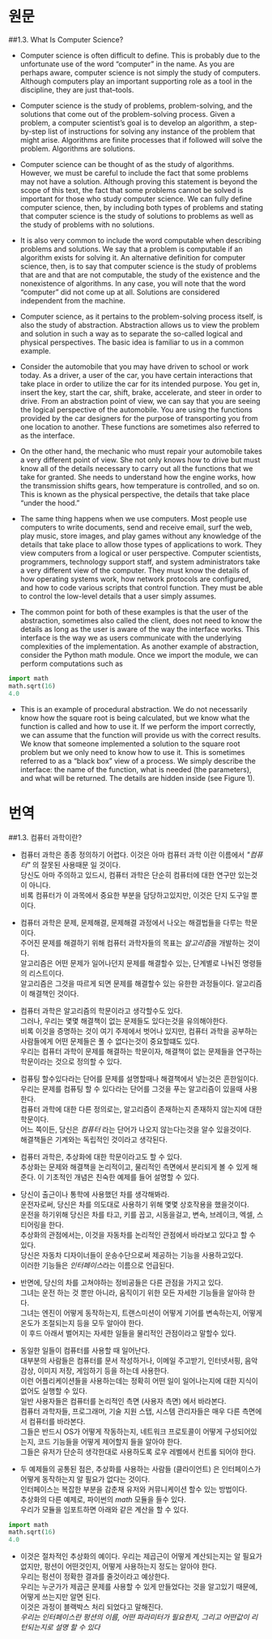 # 원문
##1.3. What Is Computer Science?
* Computer science is often difficult to define. This is probably due to the unfortunate use of the word “computer” in the name. As you are perhaps aware, computer science is not simply the study of computers. Although computers play an important supporting role as a tool in the discipline, they are just that–tools.

* Computer science is the study of problems, problem-solving, and the solutions that come out of the problem-solving process. Given a problem, a computer scientist’s goal is to develop an algorithm, a step-by-step list of instructions for solving any instance of the problem that might arise. Algorithms are finite processes that if followed will solve the problem. Algorithms are solutions.

* Computer science can be thought of as the study of algorithms. However, we must be careful to include the fact that some problems may not have a solution. Although proving this statement is beyond the scope of this text, the fact that some problems cannot be solved is important for those who study computer science. We can fully define computer science, then, by including both types of problems and stating that computer science is the study of solutions to problems as well as the study of problems with no solutions.

* It is also very common to include the word computable when describing problems and solutions. We say that a problem is computable if an algorithm exists for solving it. An alternative definition for computer science, then, is to say that computer science is the study of problems that are and that are not computable, the study of the existence and the nonexistence of algorithms. In any case, you will note that the word “computer” did not come up at all. Solutions are considered independent from the machine.

* Computer science, as it pertains to the problem-solving process itself, is also the study of abstraction. Abstraction allows us to view the problem and solution in such a way as to separate the so-called logical and physical perspectives. The basic idea is familiar to us in a common example.

* Consider the automobile that you may have driven to school or work today. As a driver, a user of the car, you have certain interactions that take place in order to utilize the car for its intended purpose. You get in, insert the key, start the car, shift, brake, accelerate, and steer in order to drive. From an abstraction point of view, we can say that you are seeing the logical perspective of the automobile. You are using the functions provided by the car designers for the purpose of transporting you from one location to another. These functions are sometimes also referred to as the interface.

* On the other hand, the mechanic who must repair your automobile takes a very different point of view. She not only knows how to drive but must know all of the details necessary to carry out all the functions that we take for granted. She needs to understand how the engine works, how the transmission shifts gears, how temperature is controlled, and so on. This is known as the physical perspective, the details that take place “under the hood.”

* The same thing happens when we use computers. Most people use computers to write documents, send and receive email, surf the web, play music, store images, and play games without any knowledge of the details that take place to allow those types of applications to work. They view computers from a logical or user perspective. Computer scientists, programmers, technology support staff, and system administrators take a very different view of the computer. They must know the details of how operating systems work, how network protocols are configured, and how to code various scripts that control function. They must be able to control the low-level details that a user simply assumes.

* The common point for both of these examples is that the user of the abstraction, sometimes also called the client, does not need to know the details as long as the user is aware of the way the interface works. This interface is the way we as users communicate with the underlying complexities of the implementation. As another example of abstraction, consider the Python math module. Once we import the module, we can perform computations such as

```python
import math
math.sqrt(16)
4.0
```

* This is an example of procedural abstraction. We do not necessarily know how the square root is being calculated, but we know what the function is called and how to use it. If we perform the import correctly, we can assume that the function will provide us with the correct results. We know that someone implemented a solution to the square root problem but we only need to know how to use it. This is sometimes referred to as a “black box” view of a process. We simply describe the interface: the name of the function, what is needed (the parameters), and what will be returned. The details are hidden inside (see Figure 1).

# 번역
##1.3. 컴퓨터 과학이란?
* 컴퓨터 과학은 종종 정의하기 어렵다. 이것은 아마 컴퓨터 과학 이란 이름에서 _"컴퓨터"_ 의 잘못된 사용때문 일 것이다.  
당신도 아마 주의하고 있드시, 컴퓨터 과학은 단순히 컴퓨터에 대한 연구만 있는것이 아니다.  
비록 컴퓨터가 이 과목에서 중요한 부분을 담당하고있지만, 이것은 단지 도구일 뿐이다.

* 컴퓨터 과학은 문제, 문제해결, 문제해결 과정에서 나오는 해결법들을 다루는 학문이다.  
주어진 문제를 해결하기 위해 컴퓨터 과학자들의 목표는 *알고리즘*을 개발하는 것이다.  
알고리즘은 어떤 문제가 일어나던지 문제를 해결할수 있는, 단계별로 나눠진 명령들의 리스트이다.  
알고리즘은 그것을 따르게 되면 문제를 해결할수 있는 유한한 과정들이다. 알고리즘이 해결책인 것이다.  

* 컴퓨터 과학은 알고리즘의 학문이라고 생각할수도 있다.  
그러나, 우리는 몇몇 해결책이 없는 문제들도 있다는것을 유의해야한다.  
비록 이것을 증명하는 것이 여기 주제에서 벗어나 있지만, 컴퓨터 과학을 공부하는 사람들에게 어떤 문제들은 풀 수 없다는것이 중요할떄도 있다.  
우리는 컴퓨터 과학이 문제를 해결하는 학문이자, 해결책이 없는 문제들을 연구하는 학문이라는 것으로 정의할 수 있다.  

* 컴퓨팅 할수있다라는 단어를 문제를 설명할때나 해결책에서 넣는것은 흔한일이다.  
우리는 문제를 컴퓨팅 할 수 있다라는 단어를 그것을 푸는 알고리즘이 있을때 사용한다.  
컴퓨터 과학에 대한 다른 정의로는, 알고리즘이 존재하는지 존재하지 않는지에 대한 학문이다.  
어느 쪽이든, 당신은 _컴퓨터_ 라는 단어가 나오지 않는다는것을 알수 있을것이다.  
해결책들은 기계와는 독립적인 것이라고 생각된다.  

* 컴퓨터 과학은, 추상화에 대한 학문이라고도 할 수 있다.  
추상화는 문제와 해결책을 논리적이고, 물리적인 측면에서 분리되게 볼 수 있게 해준다.
이 기초적인 개념은 친숙한 예제를 들어 설명할 수 있다.  

* 당신이 출근이나 통학에 사용했던 차를 생각해봐라.  
운전자로써, 당신은 차를 의도대로 사용하기 위해 몇몇 상호작용을 했을것이다.  
운전을 하기위해 당신은 차를 타고, 키를 꼽고, 시동을걸고, 변속, 브레이크, 엑셀, 스티어링을 한다.  
추상화의 관점에서는, 이것을 자동차를 논리적인 관점에서 바라보고 있다고 할 수 있다.  
당신은 자동차 디자이너들이 운송수단으로써 제공하는 기능을 사용하고있다.  
이러한 기능들은 *인터페이스*라는 이름으로 언급된다. 

* 반면에, 당신의 차를 고쳐야하는 정비공들은 다른 관점을 가지고 있다.  
그녀는 운전 하는 것 뿐만 아니라, 움직이기 위한 모든 자세한 기능들을 알아햐 한다.  
그녀는 엔진이 어떻게 동작하는지, 트랜스미션이 어떻게 기어를 변속하는지, 어떻게 온도가 조절되는지 등을 모두 알아야 한다.  
이 후드 아래서 벌어지는 자세한 일들을 물리적인 관점이라고 말할수 있다. 

* 동일한 일들이 컴퓨터를 사용할 때 일어난다.  
대부분의 사람들은 컴퓨터를 문서 작성하거나, 이메일 주고받기, 인터넷서핑, 음악감상, 이미지 저장, 게임하기 등을 하는데 사용한다.  
이런 어플리케이션들을 사용하는데는 정확히 어떤 일이 일어나는지에 대한 지식이 없어도 실행할 수 있다.  
일반 사용자들은 컴퓨터를 논리적인 측면 (사용자 측면) 에서 바라본다.  
컴퓨터 과학자들, 프로그래머, 기술 지원 스탭, 시스템 관리자들은 매우 다른 측면에서 컴퓨터를 바라본다.  
그들은 반드시 OS가 어떻게 작동하는지, 네트워크 프로토콜이 어떻게 구성되어있는지, 코드 기능들을 어떻게 제어할지 들을 알아야 한다.  
그들은 유저가 단순히 생각한대로 사용하도록 로우 레벨에서 컨트롤 되어야 한다.

* 두 예제들의 공통된 점은, 추상화를 사용하는 사람들 (클라이언트) 은 인터페이스가 어떻게 동작하는지 알 필요가 없다는 것이다.  
인터페이스는 복잡한 부분을 감춘채 유저와 커뮤니케이션 할수 있는 방법이다.  
추상화의 다른 예제로, 파이썬의 *math* 모듈을 들수 있다.  
우리가 모듈을 임포트하면 아래와 같은 계산을 할 수 있다.  

```python
import math
math.sqrt(16)
4.0
```

* 이것은 절차적인 추상화의 예이다. 우리는 제곱근이 어떻게 계산되는지는 알 필요가 없지만, 펑션이 어떤것인지, 어떻게 사용하는지 정도는 알아야 한다.  
우리는 펑션이 정확한 결과를 줄것이라고 예상한다.  
우리는 누군가가 제곱근 문제를 사용할 수 있게 만들었다는 것을 알고있기 때문에, 어떻게 쓰는지만 알면 된다.  
이것은 과정이 블랙박스 처리 되었다고 말해진다.  
*우리는 인터페이스란 펑션의 이름, 어떤 파라미터가 필요한지, 그리고 어떤값이 리턴되는지로 설명 할 수 있다*